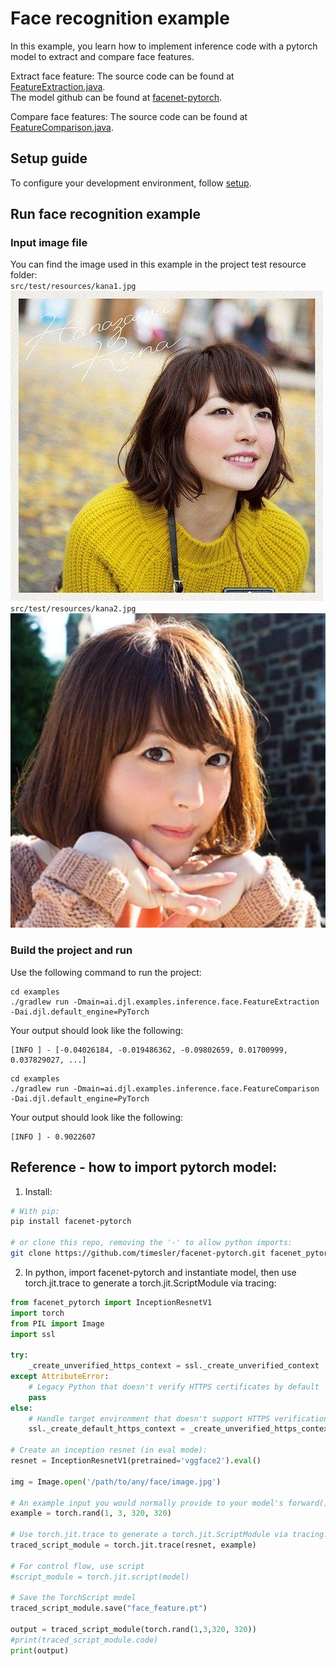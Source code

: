 # Face recognition example

In this example, you learn how to implement inference code with a pytorch model to extract and compare face features.

Extract face feature:
The source code can be found at [FeatureExtraction.java](https://github.com/awslabs/djl/blob/master/examples/src/main/java/ai/djl/examples/inference/face/FeatureExtraction.java).  
The model github can be found at [facenet-pytorch](https://github.com/timesler/facenet-pytorch).

Compare face features:
The source code can be found at [FeatureComparison.java](https://github.com/awslabs/djl/blob/master/examples/src/main/java/ai/djl/examples/inference/face/FeatureComparison.java).  

## Setup guide

To configure your development environment, follow [setup](../../docs/development/setup.md).

## Run face recognition example

### Input image file
You can find the image used in this example in the project test resource folder:  
 `src/test/resources/kana1.jpg`  
![kana1](../src/test/resources/kana1.jpg)     
 `src/test/resources/kana2.jpg`  
![kana2](../src/test/resources/kana2.jpg)  

### Build the project and run
Use the following command to run the project:

```
cd examples
./gradlew run -Dmain=ai.djl.examples.inference.face.FeatureExtraction -Dai.djl.default_engine=PyTorch
```

Your output should look like the following:

```text
[INFO ] - [-0.04026184, -0.019486362, -0.09802659, 0.01700999, 0.037829027, ...]
```

```
cd examples
./gradlew run -Dmain=ai.djl.examples.inference.face.FeatureComparison -Dai.djl.default_engine=PyTorch
```

Your output should look like the following:

```text
[INFO ] - 0.9022607
```

## Reference - how to import pytorch model:

1. Install:
    
```bash
# With pip:
pip install facenet-pytorch

# or clone this repo, removing the '-' to allow python imports:
git clone https://github.com/timesler/facenet-pytorch.git facenet_pytorch

```
    
2. In python, import facenet-pytorch and instantiate model, then use torch.jit.trace to generate a torch.jit.ScriptModule via tracing:
    
```python
from facenet_pytorch import InceptionResnetV1
import torch
from PIL import Image
import ssl

try:
    _create_unverified_https_context = ssl._create_unverified_context
except AttributeError:
    # Legacy Python that doesn't verify HTTPS certificates by default
    pass
else:
    # Handle target environment that doesn't support HTTPS verification
    ssl._create_default_https_context = _create_unverified_https_context

# Create an inception resnet (in eval mode):
resnet = InceptionResnetV1(pretrained='vggface2').eval()

img = Image.open('/path/to/any/face/image.jpg')

# An example input you would normally provide to your model's forward() method.
example = torch.rand(1, 3, 320, 320)

# Use torch.jit.trace to generate a torch.jit.ScriptModule via tracing.
traced_script_module = torch.jit.trace(resnet, example)

# For control flow, use script
#script_module = torch.jit.script(model) 

# Save the TorchScript model
traced_script_module.save("face_feature.pt")

output = traced_script_module(torch.rand(1,3,320, 320))
#print(traced_script_module.code)
print(output)

```
